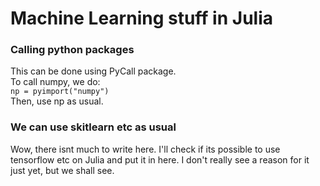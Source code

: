 # Machine Learning stuff in Julia

### Calling python packages

This can be done using PyCall package.  
To call numpy, we do:  
`np = pyimport("numpy")`  
Then, use np as usual.

### We can use skitlearn etc as usual

Wow, there isnt much to write here. I'll check if its possible to use tensorflow etc on Julia and put it in here. I don't really see a reason for it just yet, but we shall see.
